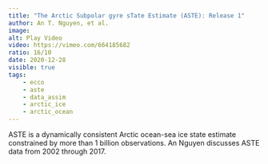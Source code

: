 ```yaml
---
title: "The Arctic Subpolar gyre sTate Estimate (ASTE): Release 1"
author: An T. Nguyen, et al.
image:
alt: Play Video
video: https://vimeo.com/664185682
ratio: 16/10
date: 2020-12-28
visible: true
tags:
    - ecco
    - aste
    - data_assim
    - arctic_ice
    - arctic_ocean
---
```

ASTE is a dynamically consistent Arctic ocean-sea ice state estimate constrained by more than 1 billion observations. An Nguyen discusses ASTE data from 2002 through 2017.
